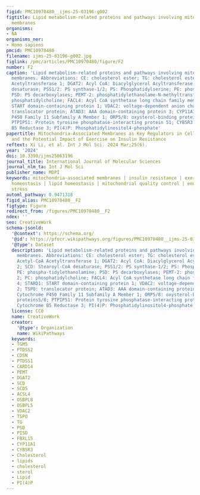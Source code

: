 ```yaml
---
figid: PMC10970480__ijms-25-03196-g002
figtitle: Lipid metabolism-related proteins and pathways involving mitochondria-associated
  membranes
organisms:
- NA
organisms_ner:
- Homo sapiens
pmcid: PMC10970480
filename: ijms-25-03196-g002.jpg
figlink: /pmc/articles/PMC10970480/figure/F2
number: F2
caption: 'Lipid metabolism-related proteins and pathways involving mitochondria-associated
  membranes. Abbreviations: CE: cholesterol ester; TG: cholesterol ester; ACAT1: Acetyl-CoA
  Acetyltransferase 1; DGAT2: Acyl CoA: Diacylglycerol Acyltransferase 2; SCD: Stearoyl-CoA
  desaturase; PSS1/2: PS synthase-1/2; PS: Phosphatidylserine; PE: phospha-tidylethanolamine;
  PSD: PS decarboxylases; PEMT-2: phosphatidylethanolame-N-methyltransferase 2; PC:
  phosphatidylcholine; FACL4: Acyl CoA synthetase long chain family member 4; STARD1:
  START domain-containing protein 1; VDAC2: voltage-dependent anion channel 2; TSPO:
  translocator protein; ATAD3: AAA domain-containing protein 3; CYP11A1: Cytochrome
  P450 Family 11 Subfamily A Member 1; ORP5/8: oxysterol-binding protein-related proteins5/8;
  PTPIP51: Protein tyrosine phosphatase-interacting protein 51; CYB5R3: Cytochrome
  B5 Reductase 3; PI(4)P: Phosphatidylinositol4-phosphate'
papertitle: Mitochondria-Associated Membranes as Key Regulators in Cellular Homeostasis
  and the Potential Impact of Exercise on Insulin Resistance
reftext: Xi Li, et al. Int J Mol Sci. 2024 Mar;25(6).
year: '2024'
doi: 10.3390/ijms25063196
journal_title: International Journal of Molecular Sciences
journal_nlm_ta: Int J Mol Sci
publisher_name: MDPI
keywords: mitochondria-associated membranes | insulin resistance | exercise | calcium
  homeostasis | lipid homeostasis | mitochondrial quality control | endoplasmic reticulum
  stress
automl_pathway: 0.9471318
figid_alias: PMC10970480__F2
figtype: Figure
redirect_from: /figures/PMC10970480__F2
ndex: ''
seo: CreativeWork
schema-jsonld:
  '@context': https://schema.org/
  '@id': https://pfocr.wikipathways.org/figures/PMC10970480__ijms-25-03196-g002.html
  '@type': Dataset
  description: 'Lipid metabolism-related proteins and pathways involving mitochondria-associated
    membranes. Abbreviations: CE: cholesterol ester; TG: cholesterol ester; ACAT1:
    Acetyl-CoA Acetyltransferase 1; DGAT2: Acyl CoA: Diacylglycerol Acyltransferase
    2; SCD: Stearoyl-CoA desaturase; PSS1/2: PS synthase-1/2; PS: Phosphatidylserine;
    PE: phospha-tidylethanolamine; PSD: PS decarboxylases; PEMT-2: phosphatidylethanolame-N-methyltransferase
    2; PC: phosphatidylcholine; FACL4: Acyl CoA synthetase long chain family member
    4; STARD1: START domain-containing protein 1; VDAC2: voltage-dependent anion channel
    2; TSPO: translocator protein; ATAD3: AAA domain-containing protein 3; CYP11A1:
    Cytochrome P450 Family 11 Subfamily A Member 1; ORP5/8: oxysterol-binding protein-related
    proteins5/8; PTPIP51: Protein tyrosine phosphatase-interacting protein 51; CYB5R3:
    Cytochrome B5 Reductase 3; PI(4)P: Phosphatidylinositol4-phosphate'
  license: CC0
  name: CreativeWork
  creator:
    '@type': Organization
    name: WikiPathways
  keywords:
  - TGM5
  - PTDSS2
  - CDSN
  - PTDSS1
  - CARD14
  - PEMT
  - DGAT2
  - SCD
  - SCD5
  - ACSL4
  - OSBPL8
  - OSBPL5
  - VDAC2
  - TSPO
  - TG
  - PSD
  - PISD
  - FBXL15
  - CYP11A1
  - CYB5R3
  - Cholesterol
  - lipids
  - cholesterol
  - sterol
  - Lipid
  - PI(4)P
---
```

